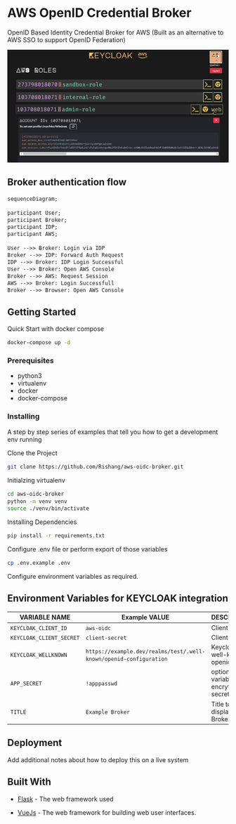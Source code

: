 # AWS OpenID Credential Broker

OpenID Based Identity Credential Broker for AWS (Built as an alternative to AWS SSO to support OpenID Federation)

![demo image](.github/images/panel.png)


## Broker authentication flow 

```mermaid
sequenceDiagram;

participant User;
participant Broker;
participant IDP;
participant AWS;

User -->> Broker: Login via IDP
Broker -->> IDP: Forward Auth Request
IDP -->> Broker: IDP Login Successful
User -->> Broker: Open AWS Console
Broker -->> AWS: Request Session
AWS -->> Broker: Login Successfull
Broker -->> Browser: Open AWS Console
```

## Getting Started

Quick Start with docker compose

```bash
docker-compose up -d
```

### Prerequisites

- python3
- virtualenv
- docker
- docker-compose


### Installing

A step by step series of examples that tell you how to get a development env running

Clone the Project 

```bash
git clone https://github.com/Rishang/aws-oidc-broker.git
```

Initialzing virtualenv

```bash
cd aws-oidc-broker
python -m venv venv
source ./venv/bin/activate
```

Installing Dependencies

```bash
pip install -r requirements.txt
```

Configure .env file or perform export of those variables

```bash
cp .env.example .env
```

Configure environment variables as required.

## Environment Variables for KEYCLOAK integration

| VARIABLE NAME | Example VALUE | DESCRIPTION | REQUIRED |
| --- | --- | --- | --- |
| `KEYCLOAK_CLIENT_ID` | `aws-oidc`| Client ID | yes |
| `KEYCLOAK_CLIENT_SECRET` | `client-secret` | Client Secret | optional |
| `KEYCLOAK_WELLKNOWN` | `https://example.dev/realms/test/.well-known/openid-configuration` | Keycloak well-known openid URL | yes |
| `APP_SECRET` | `!apppasswd` | optional env variable to set encrytion secret | no |
| `TITLE` | `Example Broker` | Title to display on Broker UI | no |

## Deployment

Add additional notes about how to deploy this on a live system

## Built With

- [Flask](https://flask.palletsprojects.com/) - The web framework used

- [VueJs](https://vuejs.org/) - The web framework for building web user interfaces.
